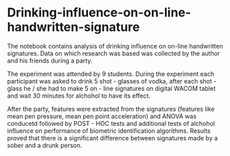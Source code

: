 # Drinking-influence-on-on-line-handwritten-signature
The notebook contains analysis of drinking influence on on-line handwritten signatures. Data on which research was based was collected by the author and his friends during a party. 

The experiment was attended by 9 students. During the experiment each participant was asked to drink 5 shot - glasses of vodka, after each shot - glass he / she had to make 5 on - line signatures on digital WACOM tablet and wait 30 minutes for alchohol to have its effect.

After the party, features were extracted from the signatures (features like mean pen pressure, mean pen point acceleration) and ANOVA was conducetd followed by POST - HOC tests and additional tests of alchohol influence on performance of biometric identification algorithms. Results proved that there is a significant difference between signatures made by a sober and a drunk person.
